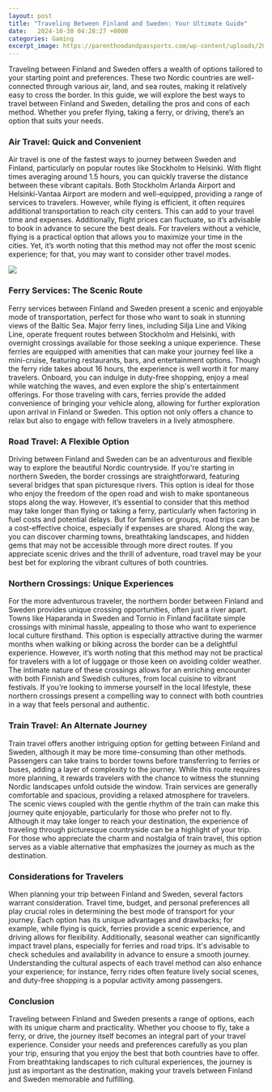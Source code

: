```yaml
---
layout: post
title: "Traveling Between Finland and Sweden: Your Ultimate Guide"
date:   2024-10-30 04:28:27 +0000
categories: Gaming
excerpt_image: https://parenthoodandpassports.com/wp-content/uploads/2019/06/Scandinavia-12-day-itinerary-791x1024.jpg
---
```


Traveling between Finland and Sweden offers a wealth of options tailored to your starting point and preferences. These two Nordic countries are well-connected through various air, land, and sea routes, making it relatively easy to cross the border. In this guide, we will explore the best ways to travel between Finland and Sweden, detailing the pros and cons of each method. Whether you prefer flying, taking a ferry, or driving, there’s an option that suits your needs.
### Air Travel: Quick and Convenient
Air travel is one of the fastest ways to journey between Sweden and Finland, particularly on popular routes like Stockholm to Helsinki. With flight times averaging around 1.5 hours, you can quickly traverse the distance between these vibrant capitals. Both Stockholm Arlanda Airport and Helsinki-Vantaa Airport are modern and well-equipped, providing a range of services to travelers.
However, while flying is efficient, it often requires additional transportation to reach city centers. This can add to your travel time and expenses. Additionally, flight prices can fluctuate, so it’s advisable to book in advance to secure the best deals. For travelers without a vehicle, flying is a practical option that allows you to maximize your time in the cities. Yet, it’s worth noting that this method may not offer the most scenic experience; for that, you may want to consider other travel modes.

![](https://parenthoodandpassports.com/wp-content/uploads/2019/06/Scandinavia-12-day-itinerary-791x1024.jpg)
### Ferry Services: The Scenic Route
Ferry services between Finland and Sweden present a scenic and enjoyable mode of transportation, perfect for those who want to soak in stunning views of the Baltic Sea. Major ferry lines, including Silja Line and Viking Line, operate frequent routes between Stockholm and Helsinki, with overnight crossings available for those seeking a unique experience. These ferries are equipped with amenities that can make your journey feel like a mini-cruise, featuring restaurants, bars, and entertainment options.
Though the ferry ride takes about 16 hours, the experience is well worth it for many travelers. Onboard, you can indulge in duty-free shopping, enjoy a meal while watching the waves, and even explore the ship's entertainment offerings. For those traveling with cars, ferries provide the added convenience of bringing your vehicle along, allowing for further exploration upon arrival in Finland or Sweden. This option not only offers a chance to relax but also to engage with fellow travelers in a lively atmosphere.
### Road Travel: A Flexible Option
Driving between Finland and Sweden can be an adventurous and flexible way to explore the beautiful Nordic countryside. If you're starting in northern Sweden, the border crossings are straightforward, featuring several bridges that span picturesque rivers. This option is ideal for those who enjoy the freedom of the open road and wish to make spontaneous stops along the way.
However, it’s essential to consider that this method may take longer than flying or taking a ferry, particularly when factoring in fuel costs and potential delays. But for families or groups, road trips can be a cost-effective choice, especially if expenses are shared. Along the way, you can discover charming towns, breathtaking landscapes, and hidden gems that may not be accessible through more direct routes. If you appreciate scenic drives and the thrill of adventure, road travel may be your best bet for exploring the vibrant cultures of both countries.
### Northern Crossings: Unique Experiences
For the more adventurous traveler, the northern border between Finland and Sweden provides unique crossing opportunities, often just a river apart. Towns like Haparanda in Sweden and Tornio in Finland facilitate simple crossings with minimal hassle, appealing to those who want to experience local culture firsthand. This option is especially attractive during the warmer months when walking or biking across the border can be a delightful experience.
However, it’s worth noting that this method may not be practical for travelers with a lot of luggage or those keen on avoiding colder weather. The intimate nature of these crossings allows for an enriching encounter with both Finnish and Swedish cultures, from local cuisine to vibrant festivals. If you’re looking to immerse yourself in the local lifestyle, these northern crossings present a compelling way to connect with both countries in a way that feels personal and authentic.
### Train Travel: An Alternate Journey
Train travel offers another intriguing option for getting between Finland and Sweden, although it may be more time-consuming than other methods. Passengers can take trains to border towns before transferring to ferries or buses, adding a layer of complexity to the journey. While this route requires more planning, it rewards travelers with the chance to witness the stunning Nordic landscapes unfold outside the window.
Train services are generally comfortable and spacious, providing a relaxed atmosphere for travelers. The scenic views coupled with the gentle rhythm of the train can make this journey quite enjoyable, particularly for those who prefer not to fly. Although it may take longer to reach your destination, the experience of traveling through picturesque countryside can be a highlight of your trip. For those who appreciate the charm and nostalgia of train travel, this option serves as a viable alternative that emphasizes the journey as much as the destination.
### Considerations for Travelers
When planning your trip between Finland and Sweden, several factors warrant consideration. Travel time, budget, and personal preferences all play crucial roles in determining the best mode of transport for your journey. Each option has its unique advantages and drawbacks; for example, while flying is quick, ferries provide a scenic experience, and driving allows for flexibility.
Additionally, seasonal weather can significantly impact travel plans, especially for ferries and road trips. It's advisable to check schedules and availability in advance to ensure a smooth journey. Understanding the cultural aspects of each travel method can also enhance your experience; for instance, ferry rides often feature lively social scenes, and duty-free shopping is a popular activity among passengers.
### Conclusion
Traveling between Finland and Sweden presents a range of options, each with its unique charm and practicality. Whether you choose to fly, take a ferry, or drive, the journey itself becomes an integral part of your travel experience. Consider your needs and preferences carefully as you plan your trip, ensuring that you enjoy the best that both countries have to offer. From breathtaking landscapes to rich cultural experiences, the journey is just as important as the destination, making your travels between Finland and Sweden memorable and fulfilling.